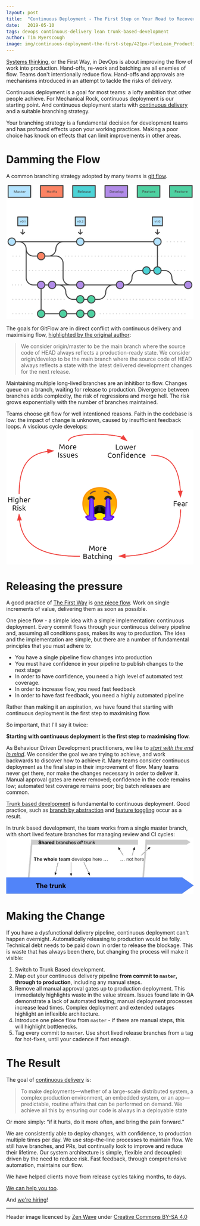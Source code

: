 ```yaml
---
layout: post
title:  "Continuous Deployment - The First Step on Your Road to Recovery"
date:   2019-05-10
tags: devops continuous-delivery lean trunk-based-development
author: Tim Myerscough
image: img/continuous-deployment-the-first-step/421px-FlexLean_Production_Line.jpg
---
```

[Systems thinking](https://itrevolution.com/the-three-ways-principles-underpinning-devops/), or the First Way, in DevOps is about improving the flow of work into production.  Hand-offs, re-work and batching are all enemies of flow.  Teams don't intentionally reduce flow.  Hand-offs and approvals are mechanisms introduced in an attempt to tackle the risks of delivery.    

Continuous deployment is a goal for most teams: a lofty ambition that other people achieve.  For Mechanical Rock, continuous deployment is our starting point.  And continuous deployment starts with [continuous delivery](https://continuousdelivery.com/) and a suitable branching strategy.

Your branching strategy is a fundamental decision for development teams and has profound effects upon your working practices.  Making a poor choice has knock on effects that can limit improvements in other areas.  

# Damming the Flow

A common branching strategy adopted by many teams is [git flow](https://www.atlassian.com/git/tutorials/comparing-workflows/gitflow-workflow).  

[![GitFlow diagram](/img/continuous-deployment-the-first-step/gitflow.svg)](https://www.atlassian.com/git/tutorials/comparing-workflows/gitflow-workflow)

The goals for GitFlow are in direct conflict with continuous delivery and maximising flow, [highlighted by the original author](https://nvie.com/posts/a-successful-git-branching-model/):
> We consider origin/master to be the main branch where the source code of HEAD always reflects a production-ready state.
> We consider origin/develop to be the main branch where the source code of HEAD always reflects a state with the latest delivered development changes for the next release.

Maintaining multiple long-lived branches are an inhitibor to flow.  Changes queue on a branch, waiting for release to production.  Divergence between branches adds complexity, the risk of regressions and merge hell.  The risk grows exponentially with the number of branches maintained.  

Teams choose git flow for well intentioned reasons.  Faith in the codebase is low: the impact of change is unknown, caused by insufficient feedback loops.  A viscious cycle develops:
![more issues -> lower confidence -> fear -> more batching -> higher risk](/img/continuous-deployment-the-first-step/batching-vicious-cycle.png)

# Releasing the pressure

A good practice of [The First Way](https://itrevolution.com/the-three-ways-principles-underpinning-devops/) is [one piece flow](https://www.kaizenworld.com/kaizen/one-piece-flow.html).  Work on single increments of value, delivering them as soon as possible.  

One piece flow - a simple idea with a simple implementation: continuous deployment. Every commit flows through your continuous delivery pipeline and, assuming all conditions pass, makes its way to production.  The idea and the implementation are simple, but there are a number of fundamental principles that you must adhere to:
 - You have a single pipeline flow changes into production
 - You must have confidence in your pipeline to publish changes to the next stage
 - In order to have confidence, you need a high level of automated test coverage.
 - In order to increase flow, you need fast feedback
 - In order to have fast feedback, you need a highly automated pipeline
 
Rather than making it an aspiration, we have found that starting with continuous deployment is the first step to maximising flow.  

So important, that I'll say it twice:

**Starting with continuous deployment is the first step to maximising flow.**

As Behaviour Driven Development practitioners, we like to [_start with the end in mind_](https://cucumber.io/blog/cukeup-au-2015-videos/#sharon-robson).  We consider the goal we are trying to achieve, and work backwards to discover how to achieve it.  Many teams consider continuous deployment as the final step in their improvement of flow.  Many teams never get there, nor make the changes necessary in order to deliver it.  Manual approval gates are never removed; confidence in the code remains low; automated test coverage remains poor; big batch releases are common.

 [Trunk based development](https://trunkbaseddevelopment.com/) is fundamental to continuous deployment.  Good practice, such as [branch by abstraction](https://martinfowler.com/bliki/BranchByAbstraction.html) and [feature toggling](https://en.wikipedia.org/wiki/Feature_toggle) occur as a result.

In trunk based development, the team works from a single master branch, with short lived feature branches for managing review and CI cycles:
[![Trunk Based Development diagram](/img/continuous-deployment-the-first-step/tbd.png)](http://trunkbaseddevelopment.com/)

# Making the Change

If you have a dysfunctional delivery pipeline, continuous deployment can't happen overnight.  Automatically releasing to production would be folly.  Technical debt needs to be paid down in order to release the blockage.  This is waste that has always been there, but changing the process will make it visible:
1. Switch to Trunk Based development.  
1. Map out your continuous delivery pipeline **from commit to `master`, through to production**, including any manual steps.  
1. Remove all manual approval gates up to production deployment. This immediately highlights waste in the value stream.  Issues found late in QA demonstrate a lack of automated testing; manual deployment processes increase lead times.  Complex deployment and extended outages highlight an inflexible architecture.
1. Introduce one piece flow from `master` - if there are manual steps, this will highlight bottlenecks.
1. Tag every commit to `master`. Use short lived release branches from a tag for hot-fixes, until your cadence if fast enough.

# The Result
The goal of [continuous delivery](https://continuousdelivery.com/) is:
> To make deployments—whether of a large-scale distributed system, a complex production environment, an embedded system, or an app—predictable, routine affairs that can be performed on demand.
> We achieve all this by ensuring our code is always in a deployable state

Or more simply: “if it hurts, do it more often, and bring the pain forward.”

We are consistently able to deploy changes, with confidence, to production multiple times per day.  We use stop-the-line processes to maintain flow.  We still have branches, and PRs, but continually look to improve and reduce their lifetime.  Our system architecture is simple, flexible and decoupled: driven by the need to reduce risk.  Fast feedback, through comprehensive automation, maintains our flow.

We have helped clients move from release cycles taking months, to days.

[We can help you too][contact-us].

And [we're hiring][contact-us]! 

----
Header image licenced by [Zen Wave](https://commons.wikimedia.org/wiki/File:FlexLean_Production_Line.jpg) under [Creative Commons BY-SA 4.0](https://creativecommons.org/licenses/by-sa/4.0/deed.en)

[contact-us]: https://www.mechanicalrock.io/lets-get-started